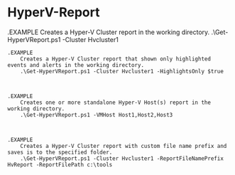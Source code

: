 # HyperV-Report

.EXAMPLE
		Creates a Hyper-V Cluster report in the working directory.
		.\Get-HyperVReport.ps1 -Cluster Hvcluster1
		
		
		
		
	.EXAMPLE
		Creates a Hyper-V Cluster report that shown only highlighted events and alerts in the working directory.
		.\Get-HyperVReport.ps1 -Cluster Hvcluster1 -HighlightsOnly $true
		
		
		
	.EXAMPLE
		Creates one or more standalone Hyper-V Host(s) report in the working directory.
		.\Get-HyperVReport.ps1 -VMHost Host1,Host2,Host3
		
		
		
	.EXAMPLE
		Creates a Hyper-V Cluster report with custom file name prefix and saves is to the specified folder.
		.\Get-HyperVReport.ps1 -Cluster Hvcluster1 -ReportFileNamePrefix HvReport -ReportFilePath c:\tools
